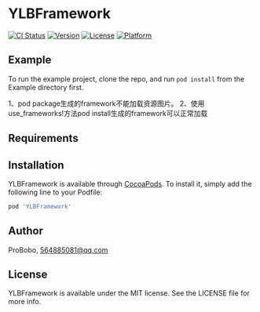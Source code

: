 # YLBFramework

[![CI Status](https://img.shields.io/travis/ProBobo/YLBFramework.svg?style=flat)](https://travis-ci.org/ProBobo/YLBFramework)
[![Version](https://img.shields.io/cocoapods/v/YLBFramework.svg?style=flat)](https://cocoapods.org/pods/YLBFramework)
[![License](https://img.shields.io/cocoapods/l/YLBFramework.svg?style=flat)](https://cocoapods.org/pods/YLBFramework)
[![Platform](https://img.shields.io/cocoapods/p/YLBFramework.svg?style=flat)](https://cocoapods.org/pods/YLBFramework)

## Example

To run the example project, clone the repo, and run `pod install` from the Example directory first.

1、pod package生成的framework不能加载资源图片。
2、使用use_frameworks!方法pod install生成的framework可以正常加载

## Requirements

## Installation

YLBFramework is available through [CocoaPods](https://cocoapods.org). To install
it, simply add the following line to your Podfile:

```ruby
pod 'YLBFramework'
```

## Author

ProBobo, 564885081@qq.com

## License

YLBFramework is available under the MIT license. See the LICENSE file for more info.
